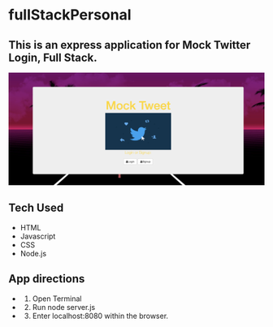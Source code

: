 # fullStackPersonal

## This is an express application for Mock Twitter Login, Full Stack.

![Mock img](images/mockPh.png)

## Tech Used
- HTML
- Javascript
- CSS
- Node.js

## App directions
- 1. Open Terminal
- 2. Run node server.js
- 3. Enter localhost:8080 within the browser.

